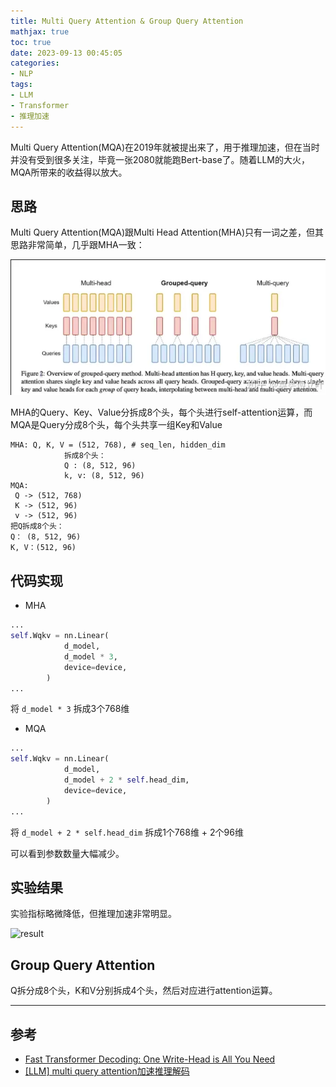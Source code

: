 ```yaml
---
title: Multi Query Attention & Group Query Attention
mathjax: true
toc: true
date: 2023-09-13 00:45:05
categories:
- NLP
tags:
- LLM
- Transformer
- 推理加速
---
```

Multi Query Attention(MQA)在2019年就被提出来了，用于推理加速，但在当时并没有受到很多关注，毕竟一张2080就能跑Bert-base了。随着LLM的大火，MQA所带来的收益得以放大。

<!--more-->

## 思路

Multi Query Attention(MQA)跟Multi Head Attention(MHA)只有一词之差，但其思路非常简单，几乎跟MHA一致：

![model](https://github.com/TransformersWsz/picx-images-hosting/raw/master/image.670koriphig0.webp)


MHA的Query、Key、Value分拆成8个头，每个头进行self-attention运算，而MQA是Query分成8个头，每个头共享一组Key和Value

```
MHA: Q, K, V = (512, 768), # seq_len, hidden_dim
			拆成8个头：
			Q : (8, 512, 96) 
			k, v: (8, 512, 96)
MQA: 
 Q -> (512, 768) 
 K -> (512, 96)
 v -> (512, 96)
把Q拆成8个头：
Q： (8, 512, 96)
K, V：(512, 96)
```

## 代码实现
- MHA
```python
...
self.Wqkv = nn.Linear( 
            d_model,
            d_model * 3,
            device=device,
        )
...
```
将 `d_model * 3` 拆成3个768维

- MQA
```python
...
self.Wqkv = nn.Linear( 
            d_model,
            d_model + 2 * self.head_dim,
            device=device,
        )
...
```
将 `d_model + 2 * self.head_dim` 拆成1个768维 + 2个96维

可以看到参数数量大幅减少。

## 实验结果
实验指标略微降低，但推理加速非常明显。

![result](https://cdn.staticaly.com/gh/TransformersWsz/image_hosting@master/image.194dl27xykcg.webp)


## Group Query Attention
Q拆分成8个头，K和V分别拆成4个头，然后对应进行attention运算。
___


## 参考
- [Fast Transformer Decoding: One Write-Head is All
You Need](https://arxiv.org/pdf/1911.02150.pdf)
- [[LLM] multi query attention加速推理解码](https://zhuanlan.zhihu.com/p/645808819)